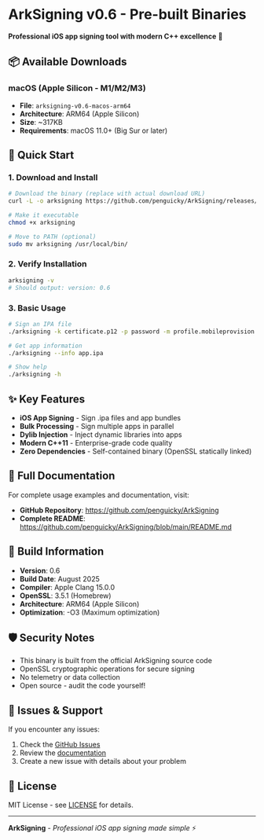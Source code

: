 # ArkSigning v0.6 - Pre-built Binaries

**Professional iOS app signing tool with modern C++ excellence** 🚀

## 📦 Available Downloads

### macOS (Apple Silicon - M1/M2/M3)
- **File**: `arksigning-v0.6-macos-arm64`
- **Architecture**: ARM64 (Apple Silicon)
- **Size**: ~317KB
- **Requirements**: macOS 11.0+ (Big Sur or later)

## 🚀 Quick Start

### 1. Download and Install
```bash
# Download the binary (replace with actual download URL)
curl -L -o arksigning https://github.com/penguicky/ArkSigning/releases/download/v0.6/arksigning-v0.6-macos-arm64

# Make it executable
chmod +x arksigning

# Move to PATH (optional)
sudo mv arksigning /usr/local/bin/
```

### 2. Verify Installation
```bash
arksigning -v
# Should output: version: 0.6
```

### 3. Basic Usage
```bash
# Sign an IPA file
./arksigning -k certificate.p12 -p password -m profile.mobileprovision -o signed.ipa app.ipa

# Get app information
./arksigning --info app.ipa

# Show help
./arksigning -h
```

## ✨ Key Features

- **iOS App Signing** - Sign .ipa files and app bundles
- **Bulk Processing** - Sign multiple apps in parallel
- **Dylib Injection** - Inject dynamic libraries into apps
- **Modern C++11** - Enterprise-grade code quality
- **Zero Dependencies** - Self-contained binary (OpenSSL statically linked)

## 📖 Full Documentation

For complete usage examples and documentation, visit:
- **GitHub Repository**: https://github.com/penguicky/ArkSigning
- **Complete README**: https://github.com/penguicky/ArkSigning/blob/main/README.md

## 🔧 Build Information

- **Version**: 0.6
- **Build Date**: August 2025
- **Compiler**: Apple Clang 15.0.0
- **OpenSSL**: 3.5.1 (Homebrew)
- **Architecture**: ARM64 (Apple Silicon)
- **Optimization**: -O3 (Maximum optimization)

## 🛡️ Security Notes

- This binary is built from the official ArkSigning source code
- OpenSSL cryptographic operations for secure signing
- No telemetry or data collection
- Open source - audit the code yourself!

## 🐛 Issues & Support

If you encounter any issues:
1. Check the [GitHub Issues](https://github.com/penguicky/ArkSigning/issues)
2. Review the [documentation](https://github.com/penguicky/ArkSigning/blob/main/README.md)
3. Create a new issue with details about your problem

## 📄 License

MIT License - see [LICENSE](https://github.com/penguicky/ArkSigning/blob/main/docs/LICENSE) for details.

---

**ArkSigning** - *Professional iOS app signing made simple* ⚡

